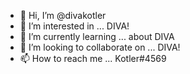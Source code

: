 - 👋 Hi, I’m @divakotler
- 👀 I’m interested in ... DIVA!
- 🌱 I’m currently learning ... about DIVA
- 💞️ I’m looking to collaborate on ... DIVA!
- 📫 How to reach me ...  Kotler#4569

<!---
divakotler/divakotler is a ✨ special ✨ repository because its `README.md` (this file) appears on your GitHub profile.
You can click the Preview link to take a look at your changes.
--->
